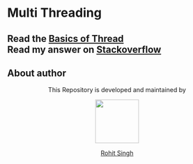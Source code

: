 # Multi Threading
Read the [Basics of Thread](https://github.com/rohitksingh/Multi-Threading/wiki)               
Read my answer on [Stackoverflow](https://stackoverflow.com/questions/442564/avoid-synchronizedthis-in-java/39438754#39438754)
---
## About author
<p align="center">This Repository is developed and maintained by </p>
<p align="center">
  <a href="https://stackoverflow.com/users/4700156/rohit-singh?tab=profile"><img width="100" height="100" src="https://user-images.githubusercontent.com/11274840/30627155-38952a30-9dec-11e7-9072-a00d9a86bdb8.gif">
</p></a>
<a href="https://stackoverflow.com/users/4700156/rohit-singh?tab=profile">
<p align="center">
  Rohit Singh
</p>
</a>
